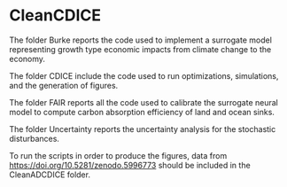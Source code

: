 # CleanCDICE

The folder Burke reports the code used to implement a surrogate model representing growth type economic impacts from climate change to the economy.

The folder CDICE include the code used to run optimizations, simulations, and the generation of figures.

The folder FAIR reports all the code used to calibrate the surrogate neural model to compute carbon absorption efficiency of land and ocean sinks.

The folder Uncertainty reports the uncertainty analysis for the stochastic disturbances.

To run the scripts in order to produce the figures, data from https://doi.org/10.5281/zenodo.5996773 should be included in the CleanADCDICE folder.